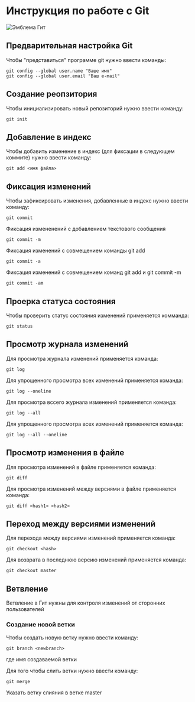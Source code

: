 # **Инструкция по работе с Git**

![Эмблема Гит](git%20image.jpg)

## Предварительная настройка Git

Чтобы "представиться" программе git нужно ввести команды:

    git config --global user.name "Ваше имя"
    git config --global user.email "Ваш e-mail"

## Создание реопзитория

Чтобы инициализировать новый репозиторий нужно ввести команду:

    git init

## Добавление в индекс

Чтобы добавить изменение в индекс (для фиксации в следующем коммите) нужно ввести команду:

    git add <имя файла>

## Фиксация изменений

Чтобы зафиксировать изменения, добавленные в индекс нужно ввести команду:

    git commit

Фиксация измененений с добавлением текстового сообщения

    git commit -m

Фиксация изменений с совмещением команды git add

    git commit -a

Фиксация изменений с совмещением команд git add и git commit -m

    git commit -am

## Проерка статуса состояния

Чтобы проверить статус состояния изменений применяется комманда:

    git status

## Просмотр журнала изменений

Для просмотра журнала изменений применяется команда:

    git log

Для упрощенного просмотра всех изменений применяется команда:

    git log --oneline

Для просмотра вссего журнала изменений применяется команда:

    git log --all

Для упрощенного просмотра всех изменений применяется команда:

    git log --all --oneline

## Просмотр изменения в файле

Для просмотра изменений в файле применяется команда:

    git diff

Для просмотра изменений между версиями в файле применяется команда:

    git diff <hash1> <hash2>

## Переход между версиями изменений

Для перехода между версиями изменений применяется команда:

    git checkout <hash>

Для возврата в последнюю версию изменений применяется команда:

    git checkout master

## Ветвление

Ветвление в Гит нужны для контроля изменений от сторонних пользователей

### Создание новой ветки

Чтобы создать новую ветку нужно ввести команду:

    git branch <newbranch>

где <newbranch> имя создаваемой ветки

Для того чтобы слить ветки нужно ввести команду:

    git merge

Указать ветку слияния в ветке master 
